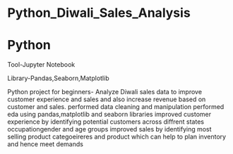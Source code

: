 # Python_Diwali_Sales_Analysis
# Python
Tool-Jupyter Notebook

Library-Pandas,Seaborn,Matplotlib


Python project for beginners- Analyze Diwali sales data to improve customer experience and sales and also increase revenue based on customer and sales.
performed data cleaning and manipulation
performed eda using pandas,matplotlib and seaborn libraries 
improved customer experience by identifying potential customers across diffrent states occupationgender and age groups
improved sales by identifying most selling product categoeireres and product which can help to plan inventory and hence meet demands
